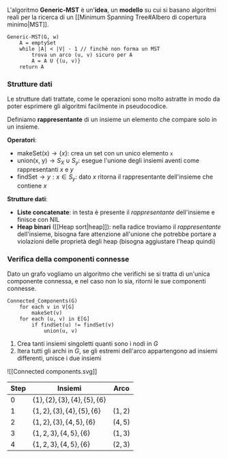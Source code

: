L'algoritmo **Generic-MST** è un'**idea**, un **modello** su cui si basano algoritmi reali per la ricerca di un [[Minimum Spanning Tree#Albero di copertura minimo|MST]].
```
Generic-MST(G, w)
	A = emptySet
	while |A| < |V| - 1 // finchè non forma un MST
		trova un arco (u, v) sicuro per A
		A = A U {(u, v)}
	return A
```

### Strutture dati
Le strutture dati trattate, come le operazioni sono molto astratte in modo da poter esprimere gli algoritmi facilmente in pseudocodice.

Definiamo **rappresentante** di un insieme un elemento che compare solo in un insieme.

**Operatori**:
- $\text{makeSet(x)} \rightarrow \{x\}$: crea un set con un unico elemento `x`
- $\text{union(x, y)} \rightarrow S_X\cup S_y$: esegue l'unione degli insiemi aventi come rappresentanti $x$ e $y$
- $\text{findSet}\rightarrow y:x\in S_y$: dato $x$ ritorna il rappresentante dell'insieme che contiene $x$

**Strutture dati**:
- **Liste concatenate**: in testa è presente il _rappresentante_ dell'insieme e finisce con NIL
- **Heap binari** ([[Heap sort|heap]]): nella radice troviamo il _rappresentante_ dell'insieme, bisogna fare attenzione all'unione che potrebbe portare a violazioni delle proprietà degli heap (bisogna aggiustare l'heap quindi)

### Verifica della componenti connesse
Dato un grafo vogliamo un algoritmo che verifichi se si tratta di un'unica componente connessa, e nel caso non lo sia, ritorni le sue componenti connesse.
```
Connected_Components(G)
	for each v in V[G]
		makeSet(v)
	for each (u, v) in E[G]
		if findSet(u) != findSet(v)
			union(u, v)
```

1. Crea tanti insiemi singoletti quanti sono i nodi in $G$
2. Itera tutti gli archi in $G$, se gli estremi dell'arco appartengono ad insiemi differenti, unisce i due insiemi

![[Connected components.svg]]

| Step | Insiemi                               | Arco    |
| ---- | ------------------------------------- | ------- |
| $0$  | $\{1\},\{2\},\{3\},\{4\},\{5\},\{6\}$ |         |
| $1$  | $\{1,2\},\{3\},\{4\},\{5\},\{6\}$     | $(1,2)$ |
| $2$  | $\{1,2\},\{3\},\{4,5\},\{6\}$         | $(4,5)$ |
| $3$  | $\{1,2,3\}, \{4,5\},\{6\}$            | $(1,3)$ |
| $4$  | $\{1,2,3\}, \{4,5\},\{6\}$            | $(2,3)$ |
